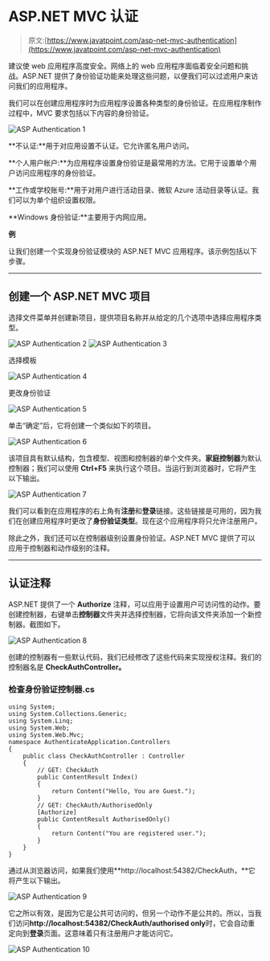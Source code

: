 # ASP.NET MVC 认证

> 原文:[https://www.javatpoint.com/asp-net-mvc-authentication](https://www.javatpoint.com/asp-net-mvc-authentication)

建议使 web 应用程序高度安全。网络上的 web 应用程序面临着安全问题和挑战。ASP.NET 提供了身份验证功能来处理这些问题，以便我们可以过滤用户来访问我们的应用程序。

我们可以在创建应用程序时为应用程序设置各种类型的身份验证。在应用程序制作过程中，MVC 要求包括以下内容的身份验证。

![ASP Authentication 1](../Images/17a2252a73aba5c45fbe77aba451dc0f.png)

**不认证:**用于对应用设置不认证。它允许匿名用户访问。

**个人用户帐户:**为应用程序设置身份验证是最常用的方法。它用于设置单个用户访问应用程序的身份验证。

**工作或学校账号:**用于对用户进行活动目录、微软 Azure 活动目录等认证。我们可以为单个组织设置权限。

**Windows 身份验证:**主要用于内网应用。

**例**

让我们创建一个实现身份验证模块的 ASP.NET MVC 应用程序。该示例包括以下步骤。

* * *

## 创建一个 ASP.NET MVC 项目

选择文件菜单并创建新项目，提供项目名称并从给定的几个选项中选择应用程序类型。

![ASP Authentication 2](../Images/8187ceae751a44d82d192c37573cebd7.png)
![ASP Authentication 3](../Images/fc9e2771ef0cdacfbb89e3b77f3b5dac.png)

选择模板

![ASP Authentication 4](../Images/02e0c458da01aff4cb7476e4d942ade1.png)

更改身份验证

![ASP Authentication 5](../Images/3859bd4cac8d4f6a8899175f5a85c90b.png)

单击“确定”后，它将创建一个类似如下的项目。

![ASP Authentication 6](../Images/360a030875f3eba0335a4171080d6af1.png)

该项目具有默认结构，包含模型、视图和控制器的单个文件夹。**家庭控制器**为默认控制器；我们可以使用 **Ctrl+F5** 来执行这个项目。当运行到浏览器时，它将产生以下输出。

![ASP Authentication 7](../Images/ce0bb6c6f78e3820c62d84cb7df14294.png)

我们可以看到在应用程序的右上角有**注册**和**登录**链接。这些链接是可用的，因为我们在创建应用程序时更改了**身份验证类型**。现在这个应用程序将只允许注册用户。

除此之外，我们还可以在控制器级别设置身份验证。ASP.NET MVC 提供了可以应用于控制器和动作级别的注释。

* * *

## 认证注释

ASP.NET 提供了一个 **Authorize** 注释，可以应用于设置用户可访问性的动作。要创建控制器，右键单击**控制器**文件夹并选择控制器，它将向该文件夹添加一个新控制器。截图如下。

![ASP Authentication 8](../Images/2e7fa617b54425f2dc028f2732e6d9ba.png)

创建的控制器有一些默认代码，我们已经修改了这些代码来实现授权注释。我们的控制器名是 **CheckAuthController。**

### 检查身份验证控制器.cs

```
using System;
using System.Collections.Generic;
using System.Linq;
using System.Web;
using System.Web.Mvc;
namespace AuthenticateApplication.Controllers
{
    public class CheckAuthController : Controller
    {
        // GET: CheckAuth
        public ContentResult Index()
        {
            return Content("Hello, You are Guest.");
        }
        // GET: CheckAuth/AuthorisedOnly
        [Authorize]
        public ContentResult AuthorisedOnly()
        {
            return Content("You are registered user.");
        }
    }
}

```

通过从浏览器访问，如果我们使用**http://localhost:54382/CheckAuth，**它将产生以下输出。

![ASP Authentication 9](../Images/945d4025e2a6ee73b935f1bb82f56689.png)

它之所以有效，是因为它是公共可访问的，但另一个动作不是公共的。所以，当我们访问**http://localhost:54382/CheckAuth/authorised only**时，它会自动重定向到**登录**页面。这意味着只有注册用户才能访问它。

![ASP Authentication 10](../Images/141ec01c6d127378b8975e3ddda51236.png)